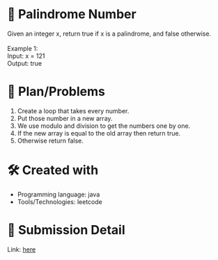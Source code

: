 
# 💼 Palindrome Number<a name="about-project"></a>
Given an integer x, return true if x is a palindrome, and false otherwise.
<br><br>
Example 1:
<br>
Input: x = 121 <br>
Output: true

# 📜 Plan/Problems
1. Create a loop that takes every number.
2. Put those number in a new array.
3. We use modulo and division to get the numbers one by one.
4. If the new array is equal to the old array then return true.
5. Otherwise return false.

# 🛠 Created with
- Programming language: java
- Tools/Technologies: leetcode

# 💎 Submission Detail
Link: [here](https://leetcode.com/submissions/detail/1069061604/)

